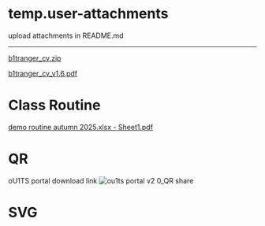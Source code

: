 # temp.user-attachments
upload attachments in README.md

---

[b1tranger_cv.zip](https://github.com/user-attachments/files/21202747/b1tranger_cv.zip)

[b1tranger_cv_v1.6.pdf](https://github.com/user-attachments/files/21202748/b1tranger_cv_v1.6.pdf)


# Class Routine

[demo routine autumn 2025.xlsx - Sheet1.pdf](https://github.com/user-attachments/files/21523955/demo.routine.autumn.2025.xlsx.-.Sheet1.pdf)


# QR

oU1TS portal download link ![ou1ts portal v2 0_QR share](https://github.com/user-attachments/assets/84b61e38-12c6-44bb-b860-cad7e270d54c)



# SVG

